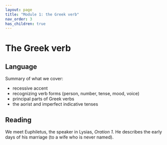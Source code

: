 ```yaml
---
layout: page
title: "Module 1: the Greek verb"
nav_order: 3
has_children: true
---
```



# The Greek verb


## Language

Summary of what we cover:


- recessive accent
- recognizing verb forms (person, number, tense, mood, voice)
- principal parts of Greek verbs
- the aorist and imperfect indicative tenses



## Reading

We meet Euphiletus, the speaker in Lysias, *Oration 1*.  He describes the early days of his marriage (to a wife who is never named).

